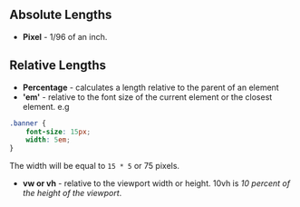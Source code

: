 ## Absolute Lengths
- **Pixel** - 1/96 of an inch.

## Relative Lengths
- **Percentage** - calculates a length relative to the parent of an element
- **'em'** - relative to the font size of the current element or the closest element. e.g
```css
.banner {
	font-size: 15px;
	width: 5em;
}
```

The width will be equal to `15 * 5` or 75 pixels.

- **vw or vh** - relative to the viewport width or height. 10vh is *10 percent of the height of the viewport*.